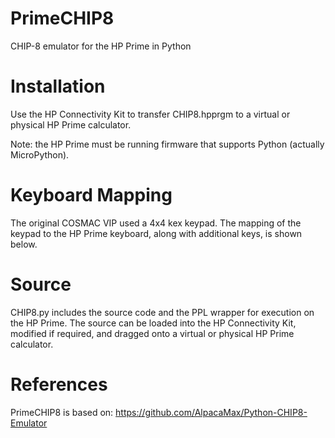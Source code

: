 # PrimeCHIP8
CHIP-8 emulator for the HP Prime in Python
# Installation
Use the HP Connectivity Kit to transfer CHIP8.hpprgm to a virtual or physical HP Prime calculator.

Note: the HP Prime must be running firmware that supports Python (actually MicroPython).
# Keyboard Mapping
The original COSMAC VIP used a 4x4 kex keypad. The mapping of the keypad to the HP Prime keyboard, along with additional keys, is shown below.
# Source
CHIP8.py includes the source code and the PPL wrapper for execution on the HP Prime. The source can be loaded into the HP Connectivity Kit, modified if required, and dragged onto a virtual or physical HP Prime calculator.
# References
PrimeCHIP8 is based on: https://github.com/AlpacaMax/Python-CHIP8-Emulator
